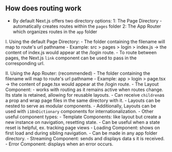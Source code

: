 ## How does routing work
- By default Next.js offers two directory options:
1: The Page Directory - automatically creates routes within the `pages` folder
2: The App Router which organizes routes in the `app` folder

I. Using the default Page Directory:
    - The folder containing the filename will map to route's url pathname 
    - Example: src > pages > login > index.js -> the content of index.js would appear at the /login route.
    - To route between pages, the Next.js `link` component can be used to pass in the corresponding url.

II. Using the App Router: (recommended)
    - The folder containing the filename will map to route's url pathname 
    - Example: app > login > page.tsx -> the content of page.tsx would appear at the /login route.
    - The Layout Component:
        - works with routing as it remains active when routes change. Its state is retained, allowing for reusable layouts.
        - Can receive `children`as a prop and wrap page files in the same directory with it.
        - Layouts can be nested to serve as modular components. 
        - Additionally, Layouts can be used with `i18nDictionary` components for internationalization.
    - Other useful component types:
        - Template Components: like layout but create a new instance on navigation, resetting state.
            - Can be useful when a state reset is helpful, ex. tracking page views
        - Loading Component: shows on first load and during sibling navigation.
            - Can be made in any app folder directory.
        - Streaming Component: sends and displays data s it is received.
        - Error Component: displays when an error occurs.







